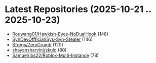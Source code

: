 # Latest Repositories (2025-10-21 .. 2025-10-23)

- [Rouwang01/Hawkish-Eyes-NoDualHook](https://github.com/Rouwang01/Hawkish-Eyes-NoDualHook) (148)
- [SynDevOffficial/Sys-Syn-Stealer](https://github.com/SynDevOffficial/Sys-Syn-Stealer) (146)
- [Sfregs/ZeroCrumb](https://github.com/Sfregs/ZeroCrumb) (120)
- [shayansharvini/skuld](https://github.com/shayansharvini/skuld) (80)
- [Samuelribs22/Roblox-Multi-Instance](https://github.com/Samuelribs22/Roblox-Multi-Instance) (78)
